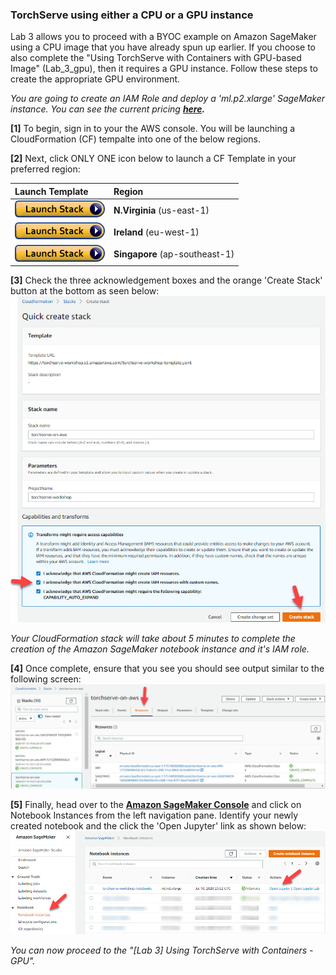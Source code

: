 ### TorchServe using either a CPU or a GPU instance

Lab 3 allows you to proceed with a BYOC example on Amazon SageMaker using a CPU image that you have already spun up earlier. If you choose to also complete the "Using TorchServe with Containers with GPU-based Image" (Lab_3_gpu), then it requires a GPU instance. Follow these steps to create the appropriate GPU environment. 

*You are going to create an IAM Role and deploy a 'ml.p2.xlarge' SageMaker instance. You can see the current pricing **[here](https://aws.amazon.com/sagemaker/pricing/).***

**[1]** To begin, sign in to your the AWS console. You will be launching a CloudFormation (CF) tempalte into one of the below regions.

**[2]** Next, click ONLY ONE icon below to launch a CF Template in your preferred region:

| Launch Template                                              | Region                         |
| :----------------------------------------------------------- | :----------------------------- |
| <a href="https://console.aws.amazon.com/cloudformation/home?region=us-east-1#/stacks/create/review?stackName=torchserve-on-aws&templateURL=https://torchserve-workshop.s3.amazonaws.com/torchserve-workshop-template-gpu.yaml"><img src="../media/cloudformation-launch-stack.png" ></a> | **N.Virginia** (us-east-1)     |
| <a href="https://console.aws.amazon.com/cloudformation/home?region=eu-west-1#/stacks/create/review?stackName=torchserve-on-aws&templateURL=https://torchserve-workshop-eu-west-1.s3-eu-west-1.amazonaws.com/torchserve-workshop-template-gpu.yaml" target="_blank"><img src="../media/cloudformation-launch-stack.png" ></a> | **Ireland** (eu-west-1)        |
| <a href="https://console.aws.amazon.com/cloudformation/home?region=ap-southeast-1#/stacks/create/review?stackName=torchserve-on-aws&templateURL=https://torchserve-workshop-ap-southeast-1.s3-ap-southeast-1.amazonaws.com/torchserve-workshop-template-gpu.yaml" target="_blank"><img src="../media/cloudformation-launch-stack.png" ></a> | **Singapore** (ap-southeast-1) |


**[3]** Check the three acknowledgement boxes and the orange 'Create Stack' button at the bottom as seen below:
![](media/cf-transforms.jpg)

*Your CloudFormation stack will take about 5 minutes to complete the creation of the Amazon SageMaker notebook instance and it's IAM role.*


**[4]** Once complete, ensure that you see you should see output similar to the following screen:
![](media/create-complete.jpg)

**[5]** Finally, head over to the **[Amazon SageMaker Console](https://console.aws.amazon.com/sagemaker/home?region=us-east-1#/notebook-instances)** and click on Notebook Instances from the left navigation pane. Identify your newly created notebook and the click the 'Open Jupyter' link as shown below:
![](media/open-jupyter.jpg)

*You can now proceed to the "[Lab 3] Using TorchServe with Containers - GPU".*
